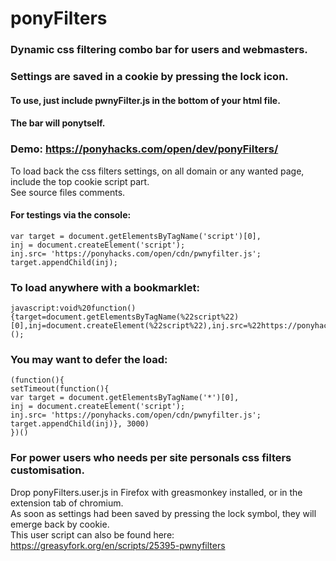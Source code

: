 # ponyFilters
### Dynamic css filtering combo bar for users and webmasters.
### Settings are saved in a cookie by pressing the lock icon.
#### To use, just include <b>pwnyFilter.js</b> in the bottom of your html file. <br>
#### The bar will ponytself.

### Demo: https://ponyhacks.com/open/dev/ponyFilters/ 

To load back the css filters settings, on all domain or any wanted page, include the top cookie script part. <br>
See source files comments.

#### For testings via the console:
    var target = document.getElementsByTagName('script')[0],
    inj = document.createElement('script');
    inj.src= 'https://ponyhacks.com/open/cdn/pwnyfilter.js';
    target.appendChild(inj);

### To load anywhere with a bookmarklet:

    javascript:void%20function(){target=document.getElementsByTagName(%22script%22)[0],inj=document.createElement(%22script%22),inj.src=%22https://ponyhacks.com/open/cdn/pwnyfilter.js%22,target.appendChild(inj)}();

### You may want to defer the load:
    (function(){
    setTimeout(function(){
    var target = document.getElementsByTagName('*')[0],
    inj = document.createElement('script');
    inj.src= 'https://ponyhacks.com/open/cdn/pwnyfilter.js';
    target.appendChild(inj)}, 3000)
    })()


### For power users who needs per site personals css filters customisation.
Drop ponyFilters.user.js in Firefox with greasmonkey installed, or in the extension tab of chromium.<br>
As soon as settings had been saved by pressing the lock symbol, they will emerge back by cookie.<br>
This user script can also be found here:<br> https://greasyfork.org/en/scripts/25395-pwnyfilters
